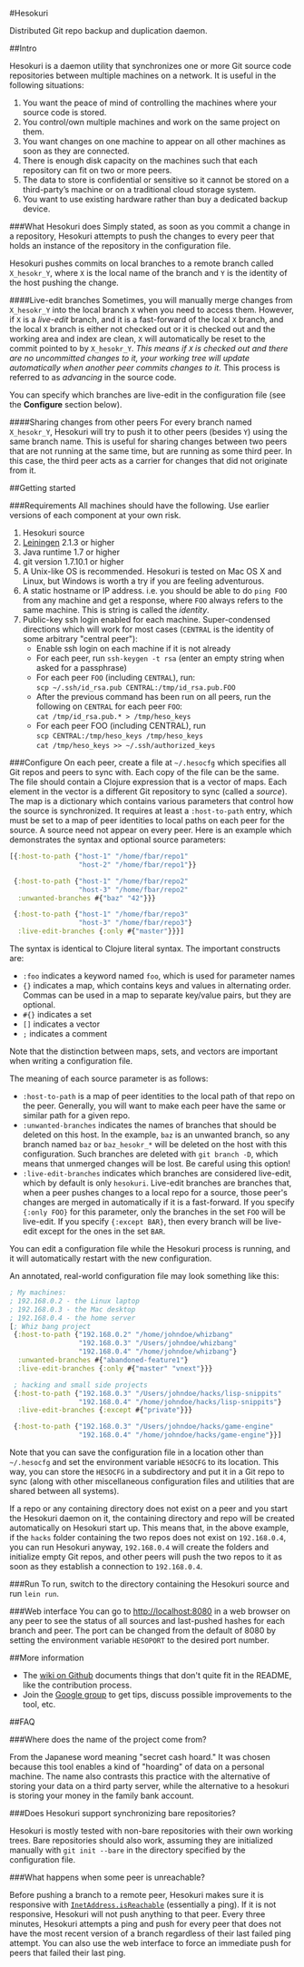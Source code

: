 #Hesokuri

Distributed Git repo backup and duplication daemon.

##Intro

Hesokuri is a daemon utility that synchronizes one or more Git source code
repositories between multiple machines on a network. It is useful in the
following situations:

1. You want the peace of mind of controlling the machines where your source code
   is stored.
2. You control/own multiple machines and work on the same project on them.
3. You want changes on one machine to appear on all other machines as soon as
   they are connected.
4. There is enough disk capacity on the machines such that each repository can
   fit on two or more peers.
5. The data to store is confidential or sensitive so it cannot be stored on a
   third-party’s machine or on a traditional cloud storage system.
6. You want to use existing hardware rather than buy a dedicated backup device.

###What Hesokuri does
Simply stated, as soon as you commit a change in a repository, Hesokuri attempts
to push the changes to every peer that holds an instance of the repository in
the configuration file.

Hesokuri pushes commits on local branches to a remote branch called
`X_hesokr_Y`, where `X` is the local name of the branch and `Y` is the identity
of the host pushing the change.

####Live-edit branches
Sometimes, you will manually merge changes from `X_hesokr_Y` into the local
branch `X` when you need to access them. However, if `X` is a _live-edit_
branch, and it is a fast-forward of the local `X` branch, and the local `X`
branch is either not checked out or it is checked out and the working area and
index are clean, `X` will automatically be reset to the commit pointed to by
`X_hesokr_Y`. _This means if `X` is checked out and there are no uncommitted
changes to it, your working tree will update automatically when another peer
commits changes to it._ This process is referred to as _advancing_ in the source
code.

You can specify which branches are live-edit in the configuration file (see the
**Configure** section below).

####Sharing changes from other peers
For every branch named `X_hesokr_Y`, Hesokuri will try to push it to other peers
(besides `Y`) using the same branch name. This is useful for sharing changes
between two peers that are not running at the same time, but are running as some
third peer. In this case, the third peer acts as a carrier for changes that did
not originate from it.

##Getting started

###Requirements
All machines should have the following. Use earlier versions of each component
at your own risk.

1. Hesokuri source
2. [Leiningen](http://leiningen.org/) 2.1.3 or higher
3. Java runtime 1.7 or higher
4. git version 1.7.10.1 or higher
5. A Unix-like OS is recommended. Hesokuri is tested on Mac OS X and Linux, but
   Windows is worth a try if you are feeling adventurous.
6. A static hostname or IP address. i.e. you should be able to do `ping FOO`
   from any machine and get a response, where `FOO` always refers to the same
   machine. This is string is called the _identity_.
7. Public-key ssh login enabled for each machine. Super-condensed directions
   which will work for most cases (`CENTRAL` is the identity of some arbitrary
   "central peer"):
   - Enable ssh login on each machine if it is not already
   - For each peer, run `ssh-keygen -t rsa` (enter an empty string when asked
     for a passphrase)
   - For each peer `FOO` (including `CENTRAL`), run:  
     `scp ~/.ssh/id_rsa.pub CENTRAL:/tmp/id_rsa.pub.FOO`
   - After the previous command has been run on all peers, run the following on
     `CENTRAL` for each peer `FOO`:  
     `cat /tmp/id_rsa.pub.* > /tmp/heso_keys`
   - For each peer FOO (including CENTRAL), run  
     `scp CENTRAL:/tmp/heso_keys /tmp/heso_keys`  
     `cat /tmp/heso_keys >> ~/.ssh/authorized_keys`

###Configure
On each peer, create a file at `~/.hesocfg` which specifies all Git repos and
peers to sync with. Each copy of the file can be the same. The file should
contain a Clojure expression that is a vector of maps. Each element in the
vector is a different Git repository to sync (called a _source_). The map is a
dictionary which contains various parameters that control how the source is
synchronized. It requires at least a `:host-to-path` entry, which must be set to
a map of peer identities to local paths on each peer for the source. A source
need not appear on every peer. Here is an example which demonstrates the syntax
and optional source parameters:

```Clojure
[{:host-to-path {"host-1" "/home/fbar/repo1"
                 "host-2" "/home/fbar/repo1"}}

 {:host-to-path {"host-1" "/home/fbar/repo2"
                 "host-3" "/home/fbar/repo2"
  :unwanted-branches #{"baz" "42"}}}

 {:host-to-path {"host-1" "/home/fbar/repo3"
                 "host-3" "/home/fbar/repo3"}
  :live-edit-branches {:only #{"master"}}}]
```

The syntax is identical to Clojure literal syntax. The important constructs are:
* `:foo` indicates a keyword named `foo`, which is used for parameter names
* `{}` indicates a map, which contains keys and values in alternating order.
  Commas can be used in a map to separate key/value pairs, but they are
  optional.
* `#{}` indicates a set
* `[]` indicates a vector
* `;` indicates a comment

Note that the distinction between maps, sets, and vectors are important when
writing a configuration file.

The meaning of each source parameter is as follows:
* `:host-to-path` is a map of peer identities to the local path of that repo on
  the peer. Generally, you will want to make each peer have the same or similar
  path for a given repo.
* `:unwanted-branches` indicates the names of branches that should be deleted on
  this host. In the example, `baz` is an unwanted branch, so any branch named
  `baz` or `baz_hesokr_*` will be deleted on the host with this configuration.
  Such branches are deleted with `git branch -D`, which means that unmerged
  changes will be lost. Be careful using this option!
* `:live-edit-branches` indicates which branches are considered live-edit, which
  by default is only `hesokuri`. Live-edit branches are branches that, when a
  peer pushes changes to a local repo for a source, those peer's changes are
  merged in automatically if it is a fast-forward. If you specify `{:only FOO}`
  for this parameter, only the branches in the set `FOO` will be live-edit. If
  you specify `{:except BAR}`, then every branch will be live-edit except for
  the ones in the set `BAR`. 

You can edit a configuration file while the Hesokuri process is running, and it
will automatically restart with the new configuration.

An annotated, real-world configuration file may look something like this:
```Clojure
; My machines:
; 192.168.0.2 - the Linux laptop
; 192.168.0.3 - the Mac desktop
; 192.168.0.4 - the home server
[; Whiz bang project
 {:host-to-path {"192.168.0.2" "/home/johndoe/whizbang"
                 "192.168.0.3" "/Users/johndoe/whizbang"
                 "192.168.0.4" "/home/johndoe/whizbang"}
  :unwanted-branches #{"abandoned-feature1"}
  :live-edit-branches {:only #{"master" "vnext"}}}

 ; hacking and small side projects
 {:host-to-path {"192.168.0.3" "/Users/johndoe/hacks/lisp-snippits"
                 "192.168.0.4" "/home/johndoe/hacks/lisp-snippits"}
  :live-edit-branches {:except #{"private"}}}

 {:host-to-path {"192.168.0.3" "/Users/johndoe/hacks/game-engine"
                 "192.168.0.4" "/home/johndoe/hacks/game-engine"}}]
```

Note that you can save the configuration file in a location other than
`~/.hesocfg` and set the environment variable `HESOCFG` to its location. This
way, you can store the `HESOCFG` in a subdirectory and put it in a Git repo to
sync (along with other miscellaneous configuration files and utilities that are
shared between all systems).

If a repo or any containing directory does not exist on a peer and you start the
Hesokuri daemon on it, the containing directory and repo will be created
automatically on Hesokuri start up. This means that, in the above example, if
the `hacks` folder containing the two repos does not exist on `192.168.0.4`, you
can run Hesokuri anyway, `192.168.0.4` will create the folders and initialize
empty Git repos, and other peers will push the two repos to it as soon as they
establish a connection to `192.168.0.4`.

###Run
To run, switch to the directory containing the Hesokuri source and run
`lein run`.

###Web interface
You can go to <http://localhost:8080> in a web browser on any peer to see the
status of all sources and last-pushed hashes for each branch and peer. The port
can be changed from the default of 8080 by setting the environment variable
`HESOPORT` to the desired port number.

##More information

- The [wiki on Github](https://github.com/google/hesokuri/wiki) documents
  things that don't quite fit in the README, like the contribution process.
- Join the [Google group](https://groups.google.com/forum/#!forum/hesokuri)
  to get tips, discuss possible improvements to the tool, etc.

##FAQ

###Where does the name of the project come from?

From the Japanese word meaning "secret cash hoard." It was chosen because this
tool enables a kind of "hoarding" of data on a personal machine. The name also
contrasts this practice with the alternative of storing your data on a third
party server, while the alternative to a hesokuri is storing your money in the
family bank account.

###Does Hesokuri support synchronizing bare repositories?

Hesokuri is mostly tested with non-bare repositories with their own working
trees. Bare repositories should also work, assuming they are initialized
manually with `git init --bare` in the directory specified by the configuration
file.

###What happens when some peer is unreachable?

Before pushing a branch to a remote peer, Hesokuri makes sure it is responsive
with [`InetAddress.isReachable`](http://goo.gl/VnJL7o) (essentially a ping). If
it is not responsive, Hesokuri will not push anything to that peer. Every three
minutes, Hesokuri attempts a ping and push for every peer that does not have the
most recent version of a branch regardless of their last failed ping attempt.
You can also use the web interface to force an immediate push for peers that
failed their last ping.
